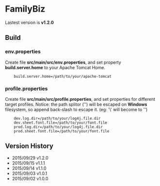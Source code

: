 FamilyBiz
===============
Lastest version is **v1.2.0**

## Build

### env.properties
Create file **src/main/src/env.properties**, and set property **build.server.home** to your Apache Tomcat Home.

        build.server.home=/path/to/your/apache-tomcat

### profile.properties
Create file **src/main/src/profile.properties**, and set properties for different target profiles. Notice: the path splitor ('\') will be escaped on **Windows** filesystem, so append back-slash to escape it. (eg: '\\' will become to '\')

        dev.log.dir=/path/to/your/log4j.file.dir
        dev.sheet.font.file=/path/to/your/font.file
        prod.log.dir=/path/to/your/log4j.file.dir
        prod.sheet.font.file=/path/to/your/font.file

## Version History
* 2015/09/29 v1.2.0
* 2015/09/15 v1.1.1
* 2015/09/14 v1.1.0
* 2015/09/03 v1.0.1
* 2015/09/02 v1.0.0

